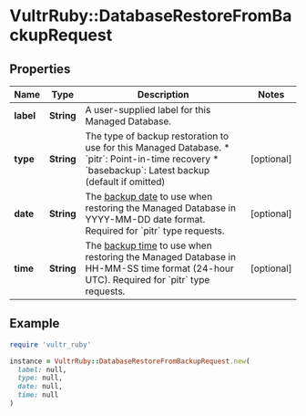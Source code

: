 # VultrRuby::DatabaseRestoreFromBackupRequest

## Properties

| Name | Type | Description | Notes |
| ---- | ---- | ----------- | ----- |
| **label** | **String** | A user-supplied label for this Managed Database. |  |
| **type** | **String** | The type of backup restoration to use for this Managed Database. * &#x60;pitr&#x60;: Point-in-time recovery * &#x60;basebackup&#x60;: Latest backup (default if omitted) | [optional] |
| **date** | **String** | The [backup date](#operation/get-backup-information) to use when restoring the Managed Database in YYYY-MM-DD date format. Required for &#x60;pitr&#x60; type requests. | [optional] |
| **time** | **String** | The [backup time](#operation/get-backup-information) to use when restoring the Managed Database in HH-MM-SS time format (24-hour UTC). Required for &#x60;pitr&#x60; type requests. | [optional] |

## Example

```ruby
require 'vultr_ruby'

instance = VultrRuby::DatabaseRestoreFromBackupRequest.new(
  label: null,
  type: null,
  date: null,
  time: null
)
```

